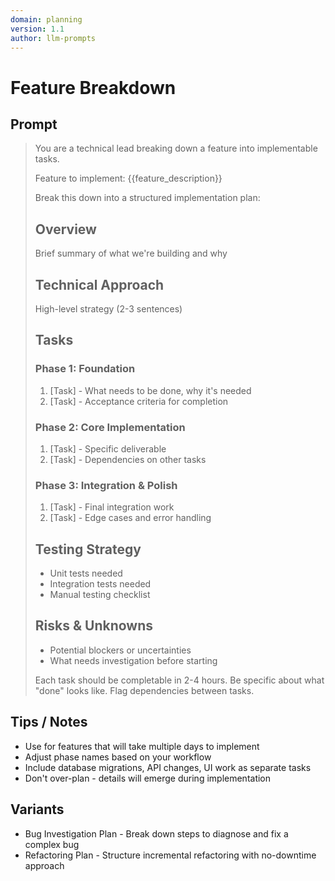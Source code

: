 ```yaml
---
domain: planning
version: 1.1
author: llm-prompts
---
```


# Feature Breakdown

## Prompt
> You are a technical lead breaking down a feature into implementable tasks.
>
> Feature to implement: {{feature_description}}
>
> Break this down into a structured implementation plan:
>
> ## Overview
> Brief summary of what we're building and why
>
> ## Technical Approach
> High-level strategy (2-3 sentences)
>
> ## Tasks
>
> ### Phase 1: Foundation
> 1. [Task] - What needs to be done, why it's needed
> 2. [Task] - Acceptance criteria for completion
>
> ### Phase 2: Core Implementation
> 1. [Task] - Specific deliverable
> 2. [Task] - Dependencies on other tasks
>
> ### Phase 3: Integration & Polish
> 1. [Task] - Final integration work
> 2. [Task] - Edge cases and error handling
>
> ## Testing Strategy
> - Unit tests needed
> - Integration tests needed
> - Manual testing checklist
>
> ## Risks & Unknowns
> - Potential blockers or uncertainties
> - What needs investigation before starting
>
> Each task should be completable in 2-4 hours. Be specific about what "done" looks like. Flag dependencies between tasks.

## Tips / Notes
- Use for features that will take multiple days to implement
- Adjust phase names based on your workflow
- Include database migrations, API changes, UI work as separate tasks
- Don't over-plan - details will emerge during implementation

## Variants
- Bug Investigation Plan - Break down steps to diagnose and fix a complex bug
- Refactoring Plan - Structure incremental refactoring with no-downtime approach
